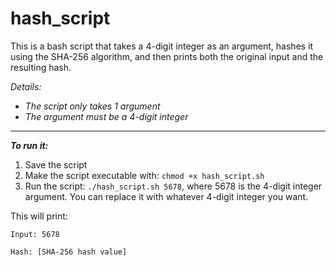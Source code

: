 # **hash_script**
This is a bash script that takes a 4-digit integer as an argument, hashes it using the SHA-256 algorithm, and then prints both the original input and the resulting hash. 

*Details:* 
* *The script only takes 1 argument*
* *The argument must be a 4-digit integer*


---


***To run it:***
1. Save the script
2. Make the script executable with: `chmod +x hash_script.sh`
4. Run the script: `./hash_script.sh 5678`, where 5678 is the 4-digit integer argument. You can replace it with whatever 4-digit integer you want.

This will print: 
```
Input: 5678
```

```
Hash: [SHA-256 hash value]
```


